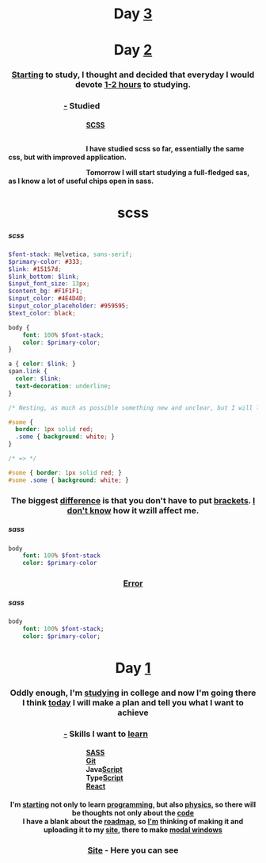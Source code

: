 <div align="center">
   <h1>
      <a>Day</a>
      <a href="-" target="_blank">3</a>
   </h1>
</div>



<div align="center">
   <h1>
    <a>Day</a>
    <a href="-" target="_blank">2</a>
   </h1>
   <h3>
     <div>
       <a href="">Starting</a> to study, I thought and decided that everyday I would devote <a href="">1-2 hours</a> to studying.
     </div>
   </h3>
   <h3 align="left">      ⠀⠀⠀⠀⠀⠀⠀⠀⠀
      <a href="-" target="_blank">-</a> Studied
   </h3>
   <h4 align="left">
      <div>            ⠀⠀⠀⠀⠀⠀⠀⠀⠀⠀⠀⠀⠀⠀⠀
         <a href="-" target="_blank">SCSS</a>
      </div>
      <div>            ⠀⠀⠀⠀⠀⠀⠀⠀⠀⠀⠀⠀⠀⠀⠀
         <p>            ⠀⠀⠀⠀⠀⠀⠀⠀⠀⠀⠀⠀⠀⠀⠀
            I have studied scss so far, essentially the same css, but with improved application.
            <div>            ⠀⠀⠀⠀⠀⠀⠀⠀⠀⠀⠀⠀⠀⠀⠀
               Tomorrow I will start studying a full-fledged sas, as I know a lot of useful chips open in sass.
            </div>
         </p>
      </h4>
   </div>

<h1 align="center">scss</h1>

<h5>scss</h5>

```scss
$font-stack: Helvetica, sans-serif;
$primary-color: #333;
$link: #15157d;
$link_bottom: $link;
$input_font_size: 13px;
$content_bg: #F1F1F1;
$input_color: #4E4D4D;
$input_color_placeholder: #959595;
$text_color: black;

body {
	font: 100% $font-stack;
	color: $primary-color;
}

a { color: $link; }
span.link {
  color: $link;
  text-decoration: underline; 
}

/* Nesting, as much as possible something new and unclear, but I will look and put it into practice. */

#some {
  border: 1px solid red;
  .some { background: white; }
}

/* => */

#some { border: 1px solid red; }
#some .some { background: white; }
```

<h3 align="center">The biggest <a href="-" target="_blank">difference</a> is that you don't have to put <a href="-" target="_blank">brackets</a>. <a href="-" target="_blank">I don't know</a> how it wzill <ahref="-" target="_blank">affect me</a>.</h3>

<h5>sass</h5>

```sass
body 
	font: 100% $font-stack
	color: $primary-color

```

<h3 align="center"><a href="-" target="_blank">Error</a></h3>

<h5>sass</h5>

```sass
body
	font: 100% $font-stack;
	color: $primary-color;
```

<div align="center">
      <h1>
         <a>Day</a>
         <a href="-" target="_blank">1</a>
      </h1>
      <h3>
       <div>
          Oddly enough, I'm <a href="-" target="_blank">studying</a> in college and now I'm going there
        </div>
        <div>
          I think <a href="-" target="_blank">today</a> I will make a plan and tell you what I want to achieve
        </div>
       </h3>
      <h3 align="left">      ⠀⠀⠀⠀⠀⠀⠀⠀⠀
         <a href="-" target="_blank">-</a> Skills I want to <a href="-" target="_blank">learn</a>
      </h3>
      <h4 align="left">
         <div>            ⠀⠀⠀⠀⠀⠀⠀⠀⠀⠀⠀⠀⠀⠀⠀
            <a href="-" target="_blank">SASS</a>
         </div>
         <div>            ⠀⠀⠀⠀⠀⠀⠀⠀⠀⠀⠀⠀⠀⠀⠀
            <a href="-" target="_blank">Git</a>
         </div>
         <div>            ⠀⠀⠀⠀⠀⠀⠀⠀⠀⠀⠀⠀⠀⠀⠀
            Java<a href="-" target="_blank">Script</a>
         </div>
         <div>            ⠀⠀⠀⠀⠀⠀⠀⠀⠀⠀⠀⠀⠀⠀⠀
            Type<a href="-" target="_blank">Script</a>
         </div>
         <div>            ⠀⠀⠀⠀⠀⠀⠀⠀⠀⠀⠀⠀⠀⠀⠀
            <a href="-" target="_blank">React</a>
         </div>
      </h4>
      <h4>
         <a>
            I'm <a href="-" target="_blank">starting</a> not only to learn <a href="-" target="_blank">programming</a>, 
            but also <a href="-" target="_blank">physics</a>, so there will be thoughts not only about the <a href="-" target="_blank">code</a>
         </a>
         <div>
            I have a blank about the <a href="-" target="_blank">roadmap</a>, so <a href="-" target="_blank">
            I'm</a> thinking of making it and uploading it to my <a href="-" target="_blank">site</a>, there to make <a href="-" target="_blank">modal windows</a>
         </div>
      </h4>
      <h3>
         <a href="-" target="_blank">Site</a> - Here you can see
      </h3>
</div>
